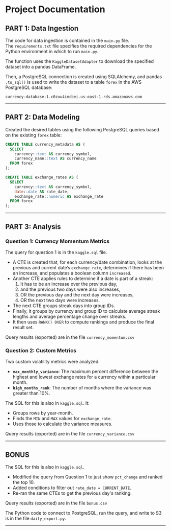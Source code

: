 
# Project Documentation

## PART 1: Data Ingestion

The code for data ingestion is contained in the `main.py` file.  
The `requirements.txt` file specifies the required dependencies for the Python environment in which to run `main.py`.

The function uses the `KaggleDatasetAdapter` to download the specified dataset into a pandas DataFrame.

Then, a PostgreSQL connection is created using SQLAlchemy, and pandas `.to_sql()` is used to write the dataset to a table `forex` in the AWS PostgreSQL database:

```
currency-database-1.c0zuu4imcbei.us-east-1.rds.amazonaws.com
```

---

## PART 2: Data Modeling

Created the desired tables using the following PostgreSQL queries based on the existing `forex` table:

```sql
CREATE TABLE currency_metadata AS (
  SELECT 
    currency::text AS currency_symbol,
    currency_name::text AS currency_name
  FROM forex
);

CREATE TABLE exchange_rates AS (
  SELECT
    currency::text AS currency_symbol,
    date::date AS rate_date,
    exchange_rate::numeric AS exchange_rate
  FROM forex
);
```

---

## PART 3: Analysis

### Question 1: Currency Momentum Metrics

The query for question 1 is in the `kaggle.sql` file.

- A CTE is created that, for each currency/date combination, looks at the previous and current date’s `exchange_rate`, determines if there has been an increase, and populates a boolean column `increased`.
- Another CTE applies rules to determine if a date is part of a streak:
  1. It has to be an increase over the previous day,
  2. and the previous two days were also increases,
  3. OR the previous day and the next day were increases,
  4. OR the next two days were increases.
- The next CTE groups streak days into group IDs.
- Finally, it groups by currency and group ID to calculate average streak lengths and average percentage change over streaks.
- It then uses `RANK() OVER` to compute rankings and produce the final result set.

Query results (exported) are in the file `currency_momentum.csv`

### Question 2: Custom Metrics

Two custom volatility metrics were analyzed:

- **`max_monthly_variance`**: The maximum percent difference between the highest and lowest exchange rates for a currency within a particular month.
- **`high_months_rank`**: The number of months where the variance was greater than 10%.

The SQL for this is also in `kaggle.sql`. It:

- Groups rows by year-month.
- Finds the `MIN` and `MAX` values for `exchange_rate`.
- Uses those to calculate the variance measures.

Query results (exported) are in the file `currency_variance.csv`

---

## BONUS

The SQL for this is also in `kaggle.sql`.

- Modified the query from Question 1 to just show `pct_change` and ranked the top 10.
- Added conditions to filter out `rate_date = CURRENT_DATE`.
- Re-ran the same CTEs to get the previous day's ranking.

Query results (exported) are in the file `bonus.csv`

The Python code to connect to PostgreSQL, run the query, and write to S3 is in the file `daily_export.py`.

---
